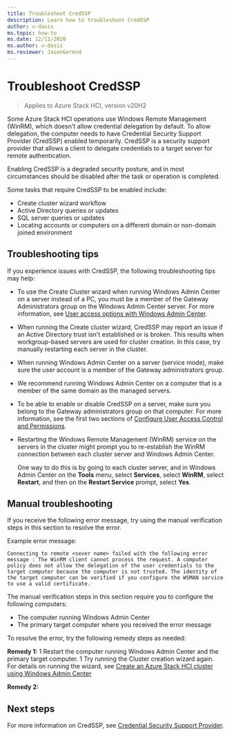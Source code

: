 ```yaml
---
title: Troubleshoot CredSSP
description: Learn how to troubleshoot CredSSP
author: v-dasis
ms.topic: how-to
ms.date: 12/11/2020
ms.author: v-dasis
ms.reviewer: JasonGerend
---
```


# Troubleshoot CredSSP

> Applies to Azure Stack HCI, version v20H2

Some Azure Stack HCI operations use Windows Remote Management (WinRM), which doesn't allow credential delegation by default. To allow delegation, the computer needs to have Credential Security Support Provider (CredSSP) enabled temporarily. CredSSP is a security support provider that allows a client to delegate credentials to a target server for remote authentication. 

Enabling CredSSP is a degraded security posture, and in most circumstances should be disabled after the task or operation is completed.

Some tasks that require CredSSP to be enabled include:

- Create cluster wizard workflow
- Active Directory queries or updates
- SQL server queries or updates
- Locating accounts or computers on a different domain or non-domain joined environment

## Troubleshooting tips

If you experience issues with CredSSP, the following troubleshooting tips may help:

- To use the Create Cluster wizard when running Windows Admin Center on a server instead of a PC, you must be a member of the Gateway Administrators group on the Windows Admin Center server. For more information, see [User access options with Windows Admin Center](/windows-server/manage/windows-admin-center/plan/user-access-options).

- When running the Create cluster wizard, CredSSP may report an issue if an Active Directory trust isn't established or is broken. This results when workgroup-based servers are used for cluster creation. In this case, try manually restarting each server in the cluster.

- When running Windows Admin Center on a server (service mode), make sure the user account is a member of the Gateway administrators group.

- We recommend running Windows Admin Center on a computer that is a member of the same domain as the managed servers.

- To be able to enable or disable CredSSP on a server, make sure you belong to the Gateway administrators group on that computer. For more information, see the first two sections of [Configure User Access Control and Permissions](/windows-server/manage/windows-admin-center/configure/user-access-control#gateway-access-role-definitions).

- Restarting the Windows Remote Management (WinRM) service on the servers in the cluster might prompt you to re-establish the WinRM connection between each cluster server and Windows Admin Center.

    One way to do this is by going to each cluster server, and in Windows Admin Center on the **Tools** menu, select **Services**, select **WinRM**, select **Restart**, and then on the **Restart Service** prompt, select **Yes**.

## Manual troubleshooting

If you receive the following error message, try using the manual verification steps in this section to resolve the error.

Example error message:

`Connecting to remote <sever name> failed with the following error message : The WinRM client cannot process the request. A computer policy does not allow the delegation of the user credentials to the target computer because the computer is not trusted. The identity of the target computer can be verified if you configure the WSMAN service to use a valid certificate.`

The manual verification steps in this section require you to configure the following computers:
- The computer running Windows Admin Center
- The primary target computer where you received the error message

To resolve the error, try the following remedy steps as needed:

**Remedy 1:**
1 Restart the computer running Windows Admin Center and the primary target computer.
1 Try running the Cluster creation wizard again.
For details on running the wizard, see [Create an Azure Stack HCI cluster using Windows Admin Center](../deploy/create-cluster.md)

**Remedy 2:**




## Next steps

For more information on CredSSP, see [Credential Security Support Provider](/windows/win32/secauthn/credential-security-support-provider).